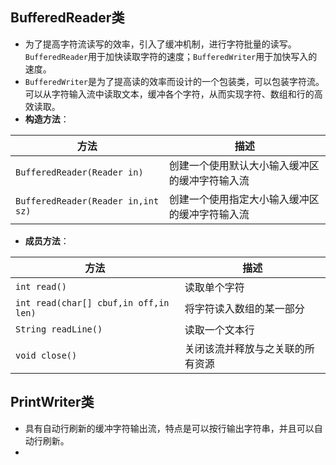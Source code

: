 ## **BufferedReader类**

- 为了提高字符流读写的效率，引入了缓冲机制，进行字符批量的读写。`BufferedReader`用于加快读取字符的速度；`BufferedWriter`用于加快写入的速度。
- `BufferedWriter`是为了提高读的效率而设计的一个包装类，可以包装字符流。可以从字符输入流中读取文本，缓冲各个字符，从而实现字符、数组和行的高效读取。
- **构造方法**：

| 方法                               | 描述                                           |
| ---------------------------------- | ---------------------------------------------- |
| `BufferedReader(Reader in)`        | 创建一个使用默认大小输入缓冲区的缓冲字符输入流 |
| `BufferedReader(Reader in,int sz)` | 创建一个使用指定大小输入缓冲区的缓冲字符输入流 |

- **成员方法**：

| 方法                                  | 描述                             |
| ------------------------------------- | -------------------------------- |
| `int read()`                          | 读取单个字符                     |
| `int read(char[] cbuf,in off,in len)` | 将字符读入数组的某一部分         |
| `String readLine()`                   | 读取一个文本行                   |
| `void close()`                        | 关闭该流并释放与之关联的所有资源 |



## PrintWriter类

- 具有自动行刷新的缓冲字符输出流，特点是可以按行输出字符串，并且可以自动行刷新。
- 